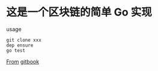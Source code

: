 # 这是一个区块链的简单 Go 实现

usage

    git clone xxx
    dep ensure
    go test

[From](https://medium.com/@mycoralhealth/code-your-own-blockchain-in-less-than-200-lines-of-go-e296282bcffc)
[gitbook](https://yeasy.gitbooks.io/blockchain_guide/content/)
